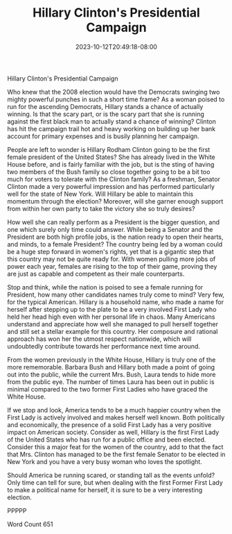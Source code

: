 ﻿---
title: "Hillary Clinton's Presidential Campaign"
date: 2023-10-12T20:49:18-08:00
description: "TXT Tips for Web Success"
featured_image: "/images/TXT.jpg"
tags: ["TXT"]
---

Hillary Clinton's Presidential Campaign

Who knew that the 2008 election would have the Democrats swinging two mighty powerful punches in such a short time frame? As a woman poised to run for the ascending Democrats, Hillary stands a chance of actually winning.  Is that the scary part, or is the scary part that she is running against the first black man to actually stand a chance of winning?  Clinton has hit the campaign trail hot and heavy working on building up her bank account for primary expenses and is busily planning her campaign.  

People are left to wonder is Hillary Rodham Clinton going to be the first female president of the United States?  She has already lived in the White House before, and is fairly familiar with the job, but is the sting of having two members of the Bush family so close together going to be a bit too much for voters to tolerate with the Clinton family?  As a freshman, Senator Clinton made a very powerful impression and has performed particularly well for the state of New York.  Will Hillary be able to maintain this momentum through the election?  Moreover, will she garner enough support from within her own party to take the victory she so truly desires?

How well she can really perform as a President is the bigger question, and one which surely only time could answer.  While being a Senator and the President are both high profile jobs, is the nation ready to open their hearts, and minds, to a female President?  The country being led by a woman could be a huge step forward in women's rights, yet that is a gigantic step that this country may not be quite ready for.  With women pulling more jobs of power each year, females are rising to the top of their game, proving they are just as capable and competent as their male counterparts.

Stop and think, while the nation is poised to see a female running for President, how many other candidates names truly come to mind?  Very few, for the typical American. Hillary is a household name, who made a name for herself after stepping up to the plate to be a very involved First Lady who held her head high even with her personal life in chaos.  Many Americans understand and appreciate how well she managed to pull herself together and still set a stellar example for this country.  Her composure and rational approach has won her the utmost respect nationwide, which will undoubtedly contribute towards her performance next time around.

From the women previously in the White House, Hillary is truly one of the more rememorable.  Barbara Bush and Hillary both made a point of going out into the public, while the current Mrs. Bush, Laura tends to hide more from the public eye.  The number of times Laura has been out in public is minimal compared to the two former First Ladies who have graced the White House.  

If we stop and look, America tends to be a much happier country when the First Lady is actively involved and makes herself well known.  Both politically and economically, the presence of a solid First Lady has a very positive impact on American society.  Consider as well, Hillary is the first First Lady of the United States who has run for a public office and been elected.  Consider this a major feat for the women of the country, add to that the fact that Mrs. Clinton has managed to be the first female Senator to be elected in New York and you have a very busy woman who loves the spotlight.  

Should America be running scared, or standing tall as the events unfold?  Only time can tell for sure, but when dealing with the first Former First Lady to make a political name for herself, it is sure to be a very interesting election. 

PPPPP

Word Count 651

